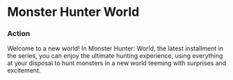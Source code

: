 # Monster Hunter World

### Action

Welcome to a new world! In Monster Hunter: World, the latest installment in the series, you can enjoy the ultimate hunting experience, using everything at your disposal to hunt monsters in a new world teeming with surprises and excitement.
